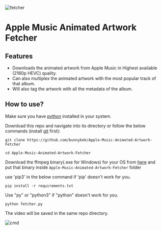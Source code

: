 ![fetcher](https://github.com/bunnykek/Apple-Music-Animated-Artwork-Fetcher/blob/main/assets/logo.svg "fetcher")
# Apple Music Animated Artwork Fetcher
## Features

- Downloads the animated artwork from Apple Music in Highest available (2160p HEVC) quality.
- Can also multiplex the animated artwork with the most popular track of that album.
- Will also tag the artwork with all the metadata of the album.






## How to use?

Make sure you have [python](https://www.python.org/ "python") installed in your system.

Download this repo and navigate into its directory or follow the below commands (install [git](https://git-scm.com/) first):

`git clone https://github.com/bunnykek/Apple-Music-Animated-Artwork-Fetcher`

`cd Apple-Music-Animated-Artwork-Fetcher`

Download the ffmpeg binary(.exe for Windows) for your OS from [here](https://ffbinaries.com/downloads) and put that binary inside ``Apple-Music-Animated-Artwork-Fetcher`` folder

use 'pip3' in the below command if 'pip' doesn't work for you. 

`pip install -r requirements.txt`

Use "py" or "python3" if  "python" doesn't  work for you.

`python fetcher.py`

The video will be saved in the same repo directory.


![cmd](https://github.com/bunnykek/Apple-Music-Animated-Artwork-Fetcher/blob/main/assets/2022-01-30%20Ak.png "cmd")
